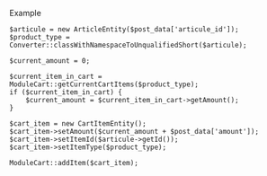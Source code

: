 Example




    $articule = new ArticleEntity($post_data['articule_id']);
    $product_type = Converter::classWithNamespaceToUnqualifiedShort($articule);
    
    $current_amount = 0;
    
    $current_item_in_cart = ModuleCart::getCurrentCartItems($product_type);
    if ($current_item_in_cart) {
        $current_amount = $current_item_in_cart->getAmount();
    }
    
    $cart_item = new CartItemEntity();
    $cart_item->setAmount($current_amount + $post_data['amount']);
    $cart_item->setItemId($articule->getId());
    $cart_item->setItemType($product_type);
    
    ModuleCart::addItem($cart_item);